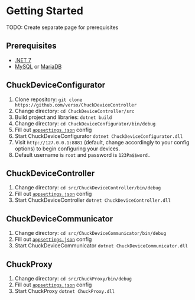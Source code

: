# Getting Started


TODO: Create separate page for prerequisites
## Prerequisites
- [.NET 7](https://dotnet.microsoft.com/en-us/download/dotnet/7.0)  
- [MySQL](https://dev.mysql.com/downloads/mysql/) or [MariaDB](https://mariadb.org/download/?t=mariadb)  


## ChuckDeviceConfigurator  
1. Clone repository: `git clone https://github.com/versx/ChuckDeviceController`  
1. Change directory: `cd ChuckDeviceController/src`  
1. Build project and libraries: `dotnet build`  
1. Change directory: `cd ChuckDeviceConfigurator/bin/debug`  
1. Fill out [`appsettings.json`](./configs/configurator.md) config  
1. Start ChuckDeviceConfigurator `dotnet ChuckDeviceConfigurator.dll`  
1. Visit `http://127.0.0.1:8881` (default, change accordingly to your config options) to begin configuring your devices.  
1. Default username is `root` and password is `123Pa$$word.`  


## ChuckDeviceController  
1. Change directory: `cd src/ChuckDeviceController/bin/debug`  
1. Fill out [`appsettings.json`](./configs/controller.md) config  
1. Start ChuckDeviceController `dotnet ChuckDeviceController.dll`  


## ChuckDeviceCommunicator  
1. Change directory: `cd src/ChuckDeviceCommunicator/bin/debug`  
1. Fill out [`appsettings.json`](./configs/communicator.md) config  
1. Start ChuckDeviceCommunicator `dotnet ChuckDeviceCommunicator.dll`  


## ChuckProxy  
1. Change directory: `cd src/ChuckProxy/bin/debug`  
1. Fill out [`appsettings.json`](./configs/proxy.md) config  
1. Start ChuckProxy `dotnet ChuckProxy.dll`  
